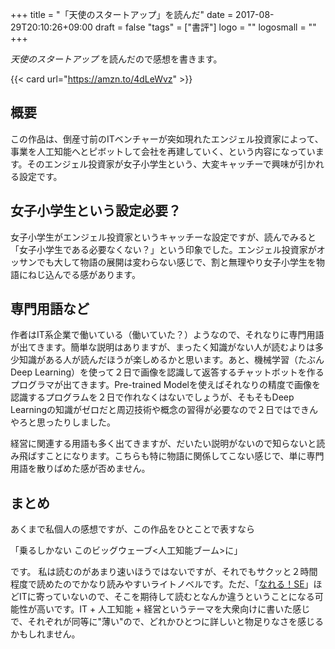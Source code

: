 +++
title = "「天使のスタートアップ」を読んだ"
date = 2017-08-29T20:10:26+09:00
draft = false
"tags" = ["書評"]
logo = ""
logosmall = ""
+++

_天使のスタートアップ_ を読んだので感想を書きます。

{{< card url="https://amzn.to/4dLeWvz" >}}

## 概要

この作品は、倒産寸前のITベンチャーが突如現れたエンジェル投資家によって、事業を人工知能へとピボットして会社を再建していく、という内容になっています。そのエンジェル投資家が女子小学生という、大変キャッチーで興味が引かれる設定です。

## 女子小学生という設定必要？

女子小学生がエンジェル投資家というキャッチーな設定ですが、読んでみると「女子小学生である必要なくない？」という印象でした。エンジェル投資家がオッサンでも大して物語の展開は変わらない感じで、割と無理やり女子小学生を物語にねじ込んでる感があります。

## 専門用語など

作者はIT系企業で働いている（働いていた？）ようなので、それなりに専門用語が出てきます。簡単な説明はありますが、まったく知識がない人が読むよりは多少知識がある人が読んだほうが楽しめるかと思います。あと、機械学習（たぶんDeep Learning）を使って２日で画像を認識して返答するチャットボットを作るプログラマが出てきます。Pre-trained Modelを使えばそれなりの精度で画像を認識するプログラムを２日で作れなくはないでしょうが、そもそもDeep Learningの知識がゼロだと周辺技術や概念の習得が必要なので２日ではできんやろと思ったりしました。

経営に関連する用語も多く出てきますが、だいたい説明がないので知らないと読み飛ばすことになります。こちらも特に物語に関係してこない感じで、単に専門用語を散りばめた感が否めません。

## まとめ

あくまで私個人の感想ですが、この作品をひとことで表すなら

「乗るしかない このビッグウェーブ<人工知能ブーム>に」

です。
私は読むのがあまり速いほうではないですが、それでもサクッと２時間程度で読めたのでかなり読みやすいライトノベルです。ただ、「[なれる！SE](http://nareru-se.dengeki.com/)」ほどITに寄っていないので、そこを期待して読むとなんか違うということになる可能性が高いです。IT + 人工知能 + 経営というテーマを大衆向けに書いた感じで、それぞれが同等に"薄い"ので、どれかひとつに詳しいと物足りなさを感じるかもしれません。
